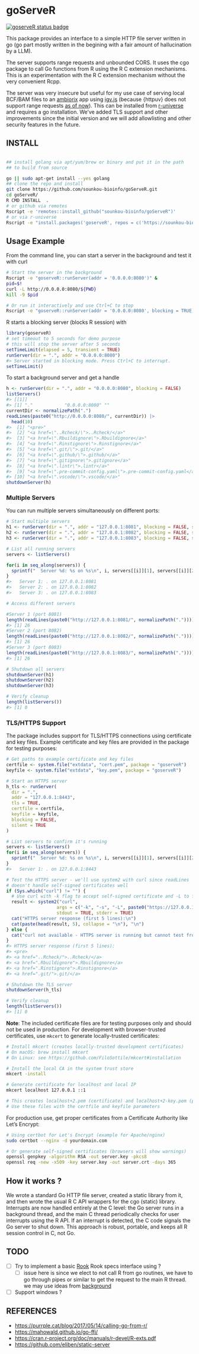 
# goServeR

[![goserveR status
badge](https://sounkou-bioinfo.r-universe.dev/goserveR/badges/version)](https://sounkou-bioinfo.r-universe.dev/goserveR)

This package provides an interface to a simple HTTP file server written
in go (go part mostly written in the begining with a fair amount of
hallucination by a LLM).

The server supports range requests and unbounded CORS. It uses the cgo
package to call Go functions from R using the R C extension mechanisms.
This is an experimentation with the R C extension mechanism without the
very convenient Rcpp.

The server was very insecure but useful for my use case of serving local
BCF/BAM files to an [ambiorix](https://ambiorix.dev/) app using
[igv.js](https://github.com/igvteam/igv.js) (because {httpuv} does not
support range requests [as of
now](https://github.com/rstudio/httpuv/issues/259)). This can be
installed from
[r-universe](https://sounkou-bioinfo.r-universe.dev/goserveR) and
requires a go installation. We’ve added TLS support and other
improvements since the initial version and we will add allowlisting and
other security features in the future.

## INSTALL

``` bash

## install golang via apt/yum/brew or binary and put it in the path
## to build from source

go || sudo apt-get install --yes golang
## clone the repo and install
git clone https://github.com/sounkou-bioinfo/goServeR.git
cd goServeR/
R CMD INSTALL  .
# or github via remotes
Rscript -e 'remotes::install_github("sounkou-bioinfo/goServeR")'
# or via r-universe 
Rscript -e "install.packages('goserveR', repos = c('https://sounkou-bioinfo.r-universe.dev'))"
```

## Usage Example

From the command line, you can start a server in the background and test
it with curl

``` bash
# Start the server in the background
Rscript -e "goserveR::runServer(addr = '0.0.0.0:8080')" &
pid=$!
curl -L http://0.0.0.0:8080/${PWD}
kill -9 $pid

# Or run it interactively and use Ctrl+C to stop
Rscript -e "goserveR::runServer(addr = '0.0.0.0:8080', blocking = TRUE)"
```

R starts a blocking server (blocks R session) with

``` r
library(goserveR)
# set timeout to 5 seconds for demo purpose
# this will stop the server after 5 seconds
setTimeLimit(elapsed = 5, transient = TRUE)
runServer(dir = ".", addr = "0.0.0.0:8080")
#> Server started in blocking mode. Press Ctrl+C to interrupt.
setTimeLimit()
```

To start a background server and get a handle

``` r
h <- runServer(dir = ".", addr = "0.0.0.0:8080", blocking = FALSE)
listServers()
#> [[1]]
#> [1] "."            "0.0.0.0:8080" ""
currentDir <- normalizePath(".")
readLines(paste0("http://0.0.0.0:8080/", currentDir)) |>
  head(10)
#>  [1] "<pre>"                                                          
#>  [2] "<a href=\"..Rcheck/\">..Rcheck/</a>"                            
#>  [3] "<a href=\".Rbuildignore\">.Rbuildignore</a>"                    
#>  [4] "<a href=\".Rinstignore\">.Rinstignore</a>"                      
#>  [5] "<a href=\".git/\">.git/</a>"                                    
#>  [6] "<a href=\".github/\">.github/</a>"                              
#>  [7] "<a href=\".gitignore\">.gitignore</a>"                          
#>  [8] "<a href=\".lintr\">.lintr</a>"                                  
#>  [9] "<a href=\".pre-commit-config.yaml\">.pre-commit-config.yaml</a>"
#> [10] "<a href=\".vscode/\">.vscode/</a>"
shutdownServer(h)
```

### Multiple Servers

You can run multiple servers simultaneously on different ports:

``` r
# Start multiple servers
h1 <- runServer(dir = ".", addr = "127.0.0.1:8081", blocking = FALSE, silent = TRUE)
h2 <- runServer(dir = ".", addr = "127.0.0.1:8082", blocking = FALSE, silent = TRUE)
h3 <- runServer(dir = ".", addr = "127.0.0.1:8083", blocking = FALSE, silent = TRUE)

# List all running servers
servers <- listServers()

for(i in seq_along(servers)) {
  sprintf("  Server %d: %s on %s\n", i, servers[[i]][1], servers[[i]][2]) |> cat()
}
#>   Server 1: . on 127.0.0.1:8081
#>   Server 2: . on 127.0.0.1:8082
#>   Server 3: . on 127.0.0.1:8083

# Access different servers

#Server 1 (port 8081) 
length(readLines(paste0("http://127.0.0.1:8081/", normalizePath("."))))
#> [1] 26
#Server 2 (port 8082)
length(readLines(paste0("http://127.0.0.1:8082/", normalizePath("."))))
#> [1] 26
#Server 3 (port 8083)
length(readLines(paste0("http://127.0.0.1:8083/", normalizePath("."))))
#> [1] 26

# Shutdown all servers
shutdownServer(h1)
shutdownServer(h2)
shutdownServer(h3)

# Verify cleanup
length(listServers())
#> [1] 0
```

### TLS/HTTPS Support

The package includes support for TLS/HTTPS connections using certificate
and key files. Example certificate and key files are provided in the
package for testing purposes:

``` r
# Get paths to example certificate and key files
certfile <- system.file("extdata", "cert.pem", package = "goserveR")
keyfile <- system.file("extdata", "key.pem", package = "goserveR")

# Start an HTTPS server
h_tls <- runServer(
  dir = ".", 
  addr = "127.0.0.1:8443", 
  tls = TRUE,
  certfile = certfile,
  keyfile = keyfile,
  blocking = FALSE,
  silent = TRUE
)

# List servers to confirm it's running
servers <- listServers()
for(i in seq_along(servers)) {
  sprintf("  Server %d: %s on %s\n", i, servers[[i]][1], servers[[i]][2]) |> cat()
}
#>   Server 1: . on 127.0.0.1:8443

# Test the HTTPS server - we'll use system2 with curl since readLines
# doesn't handle self-signed certificates well
if (Sys.which("curl") != "") {
  # Use curl with -k flag to accept self-signed certificate and -L to follow redirects
  result <- system2("curl", 
                   args = c("-k", "-s", "-L", paste0("https://127.0.0.1:8443/", normalizePath("."))),
                   stdout = TRUE, stderr = TRUE)
  cat("HTTPS server response (first 5 lines):\n")
  cat(paste(head(result, 5), collapse = "\n"), "\n")
} else {
  cat("curl not available - HTTPS server is running but cannot test from R\n")
}
#> HTTPS server response (first 5 lines):
#> <pre>
#> <a href="..Rcheck/">..Rcheck/</a>
#> <a href=".Rbuildignore">.Rbuildignore</a>
#> <a href=".Rinstignore">.Rinstignore</a>
#> <a href=".git/">.git/</a>

# Shutdown the TLS server
shutdownServer(h_tls)

# Verify cleanup
length(listServers())
#> [1] 0
```

**Note**: The included certificate files are for testing purposes only
and should not be used in production. For development with
browser-trusted certificates, use `mkcert` to generate locally-trusted
certificates:

``` bash
# Install mkcert (creates locally-trusted development certificates)
# On macOS: brew install mkcert
# On Linux: see https://github.com/FiloSottile/mkcert#installation

# Install the local CA in the system trust store
mkcert -install

# Generate certificate for localhost and local IP
mkcert localhost 127.0.0.1 ::1

# This creates localhost+2.pem (certificate) and localhost+2-key.pem (private key)
# Use these files with the certfile and keyfile parameters
```

For production use, get proper certificates from a Certificate Authority
like Let’s Encrypt:

``` bash
# Using certbot for Let's Encrypt (example for Apache/nginx)
sudo certbot --nginx -d yourdomain.com

# Or generate self-signed certificates (browsers will show warnings)
openssl genpkey -algorithm RSA -out server.key -pkcs8
openssl req -new -x509 -key server.key -out server.crt -days 365
```

## How it works ?

We wrote a standard Go HTTP file server, created a static library from
it, and then wrote the usual R C API wrappers for the cgo (static)
library. Interrupts are now handled entirely at the C level: the Go
server runs in a background thread, and the main C thread periodically
checks for user interrupts using the R API. If an interrupt is detected,
the C code signals the Go server to shut down. This approach is robust,
portable, and keeps all R session control in C, not Go.

## TODO

- [ ] Try to implement a basic
  [Rook](https://github.com/jeffreyhorner/Rook) Rook specs interface
  using ?
  - [ ] issue here is since we elect to not call R from go routines, we
    have to go through pipes or similar to get the request to the main R
    thread. we may use ideas from
    [background](https://github.com/s-u/background)
- [ ] Support windows ?

## REFERENCES

- <https://purrple.cat/blog/2017/05/14/calling-go-from-r/>
- <https://mahowald.github.io/go-ffi/>
- <https://cran.r-project.org/doc/manuals/r-devel/R-exts.pdf>
- <https://github.com/eliben/static-server>
